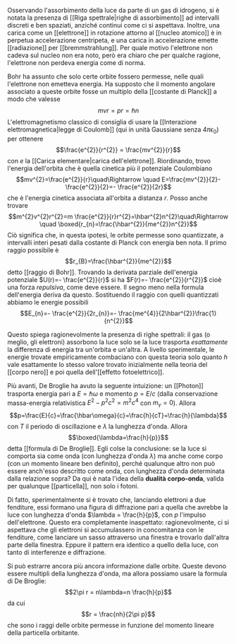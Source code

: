 Osservando l'assorbimento della luce da parte di un gas di idrogeno, si è notata la presenza di [[Riga spettrale|righe di assorbimento]] ad intervalli discreti e ben spaziati, anziché continui come ci si aspettava. Inoltre, una carica come un [[elettrone]] in rotazione attorno al [[nucleo atomico]] è in perpetua accelerazione centripeta, e una carica in accelerazione emette [[radiazione]] per [[bremmstrahlung]]. Per quale motivo l'elettrone non cadeva sul nucleo non era noto, però era chiaro che per qualche ragione, l'elettrone non perdeva energia come di norma.

Bohr ha assunto che solo certe orbite fossero permesse, nelle quali l'elettrone non emetteva energia. Ha supposto che il momento angolare associato a queste orbite fosse un multiplo della [[costante di Planck]] a modo che valesse
$$mvr=pr=\hbar n$$
L'elettromagnetismo classico di consiglia di usare la [[Interazione elettromagnetica|legge di Coulomb]] (qui in unità Gaussiane senza $4\pi \epsilon_{0}$) per ottenere
$$\frac{e^{2}}{r^{2}} = \frac{mv^{2}}{r}$$
con $e$ la [[Carica elementare|carica dell'elettrone]]. Riordinando, trovo l'energia dell'orbita che è quella cinetica più il potenziale Coulombiano
$$mv^{2}=\frac{e^{2}}{r}\quad\Rightarrow \quad E=\frac{mv^{2}}{2}- \frac{e^{2}}{2}=- \frac{e^{2}}{2r}$$
che è l'energia cinetica associata all'orbita a distanza $r$. Posso anche trovare
$$m^{2}v^{2}r^{2}=m \frac{e^{2}}{r}r^{2}=\hbar^{2}n^{2}\quad\Rightarrow \quad \boxed{r_{n}=\frac{\hbar^{2}}{me^{2}}n^{2}}$$
Ciò significa che, in questa ipotesi, le orbite permesse sono quantizzate, a intervalli interi pesati dalla costante di Planck con energia ben nota. Il primo raggio possibile è
$$r_{B}=\frac{\hbar^{2}}{me^{2}}$$
detto [[raggio di Bohr]]. Trovando la derivata parziale dell'energia potenziale $U(r)=- \frac{e^{2}}{r}$ si ha $F(r)=- \frac{e^{2}}{r^{2}}$ cioè una forza *repulsiva*, come deve essere. Il segno meno nella formula dell'energia deriva da questo. Sostituendo il raggio con quelli quantizzati abbiamo le energie possibili
$$E_{n}=- \frac{e^{2}}{2r_{n}}=- \frac{me^{4}}{2\hbar^{2}}\frac{1}{n^{2}}$$

Questo spiega ragionevolmente la presenza di righe spettrali: il gas (o meglio, gli elettroni) assorbono la luce solo se la luce trasporta *esattamente* la differenza di energia tra un'orbita e un'altra. A livello sperimentale, le energie trovate empiricamente combaciano con questa teoria solo quanto $h$ vale esattamente lo stesso valore trovato inizialmente nella teoria del [[corpo nero]] e poi quella dell'[[effetto fotoelettrico]].

Più avanti, De Broglie ha avuto la seguente intuizione: un [[Photon]] trasporta energia pari a $E=\hbar \omega$ e momento $p=E/c$ (dalla conservazione massa-energia relativistica $E^{2}-p^{2}c^{2}=m^{2}c^{4}$ con $m_{\gamma}=0$). Allora
$$p=\frac{E}{c}=\frac{\hbar\omega}{c}=\frac{h}{cT}=\frac{h}{\lambda}$$
con $T$ il periodo di oscillazione e $\lambda$ la lunghezza d'onda. Allora
$$\boxed{\lambda=\frac{h}{p}}$$
detta [[formula di De Broglie]]. Egli colse la conclusione: se la luce si comporta sia come onda (con lunghezza d'onda $\lambda$) ma anche come corpo (con un momento lineare ben definito), perché qualunque altro non può essere anch'esso descritto come onda, con lunghezza d'onda determinata dalla relazione sopra? Da qui è nata l'idea della **dualità corpo-onda**, valida per qualunque [[particella]], non solo i fotoni.

Di fatto, sperimentalmente si è trovato che, lanciando elettroni a due fenditure, essi formano una figura di diffrazione pari a quella che avrebbe la luce con lunghezza d'onda $\lambda = \frac{h}{p}$, con $p$ l'impulso dell'elettrone. Questo era completamente inaspettato: ragionevolmente, ci si aspettava che gli elettroni si accumulassero in concomitanza con le fenditure, come lanciare un sasso attraverso una finestra e trovarlo dall'altra parte della finestra. Eppure il pattern era identico a quello della luce, con tanto di interferenze e diffrazione.

Si può estrarre ancora più ancora informazione dalle orbite. Queste devono essere multipli della lunghezza d'onda, ma allora possiamo usare la formula di De Broglie:
$$2\pi r = n\lambda=n \frac{h}{p}$$
da cui
$$r = \frac{nh}{2\pi p}$$
che sono i raggi delle orbite permesse in funzione del momento lineare della particella orbitante.